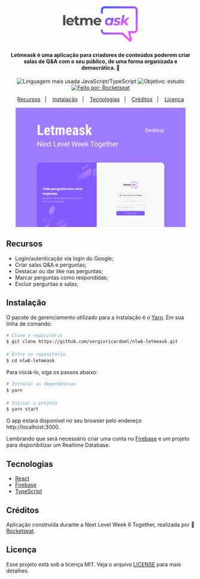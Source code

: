 <h1 align="center">
  <br>
  <img alt="Letmeask" src="./img-github/logo.svg" width="200px">
</h1>

<h4 align="center">Letmeask é uma aplicação para criadores de conteúdos poderem criar salas de Q&A com o seu público, de uma forma organizada e democrática. 💜</h4>

<p align="center">
  <img alt="Linguagem mais usada JavaScript/TypeScript" src="https://img.shields.io/github/languages/top/sergioricardoml/nlw6-letmeask?style=flat">
  <img alt="Objetivo: estudo" src="https://img.shields.io/badge/purpose-study-lightgrey?style=flat">
  <a href="https://rocketseat.com.br/">
    <img alt="Feito por: Rocketseat" src="https://img.shields.io/badge/made%20by-Rocketseat-blueviolet?style=flat">
  </a>
</p>

<p align="center">
  <a href="#recursos">Recursos</a>&nbsp;&nbsp;&nbsp;|&nbsp;&nbsp;&nbsp;
  <a href="#instalação">Instalação</a>&nbsp;&nbsp;&nbsp;|&nbsp;&nbsp;&nbsp;
  <a href="#tecnologias">Tecnologias</a>&nbsp;&nbsp;&nbsp;|&nbsp;&nbsp;&nbsp;
  <a href="#créditos">Créditos</a>&nbsp;&nbsp;&nbsp;|&nbsp;&nbsp;&nbsp;
  <a href="#licença">Licença</a>
</p>

<p align="center">
  <img src="./img-github/cover.svg" width=90%>
</p>

## Recursos
- Login/autenticação via login do Google;
- Criar salas Q&amp;A e perguntas;
- Destacar ou dar like nas perguntas;
- Marcar perguntas como respondidas;
- Excluir perguntas e salas;

## Instalação
O pacote de gerenciamento utilizado para a instalação é o [Yarn](https://yarnpkg.com/). Em sua linha de comando:

```bash
# Clone o repositório
$ git clone https://github.com/sergioricardoml/nlw6-letmeask.git

# Entre no repositório
$ cd nlw6-letmeask
```
Para iniciá-lo, siga os passos abaixo:
```bash
# Instalar as dependências
$ yarn

# Iniciar o projeto
$ yarn start
```
O app estará disponível no seu browser pelo endereço http://localhost:3000.

Lembrando que será necessário criar uma conta no [Firebase](https://firebase.google.com/) e um projeto para disponibilizar um Realtime Database.

## Tecnologias
- [React](https://reactjs.org)
- [Firebase](https://firebase.google.com/)
- [TypeScript](https://www.typescriptlang.org/)

## Créditos
Aplicação construída durante a Next Level Week 6 Together, realizada por :rocket: [Rocketseat](https://rocketseat.com.br/).

## Licença
Esse projeto está sob a licença MIT. Veja o arquivo [LICENSE](LICENSE) para mais detalhes.
